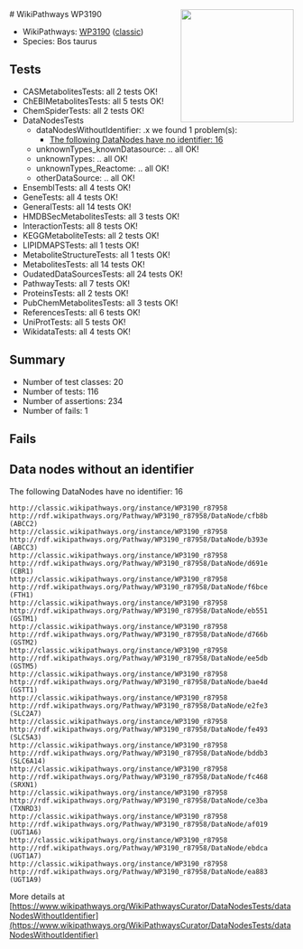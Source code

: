 <img style="float: right; width: 200px" src="https://upload.wikimedia.org/wikipedia/commons/thumb/8/83/Wplogo_with_text_500.png/640px-Wplogo_with_text_500.png" />
# WikiPathways WP3190

* WikiPathways: [WP3190](https://wikipathways.org/pathways/WP3190) ([classic](https://classic.wikipathways.org/instance/WP3190))
* Species: Bos taurus
## Tests
* CASMetabolitesTests: all 2 tests OK!
* ChEBIMetabolitesTests: all 5 tests OK!
* ChemSpiderTests: all 2 tests OK!
* DataNodesTests
    * dataNodesWithoutIdentifier: .x we found 1 problem(s):
        * [The following DataNodes have no identifier: 16](#8792c496)
    * unknownTypes_knownDatasource: .. all OK!
    * unknownTypes: .. all OK!
    * unknownTypes_Reactome: .. all OK!
    * otherDataSource: .. all OK!
* EnsemblTests: all 4 tests OK!
* GeneTests: all 4 tests OK!
* GeneralTests: all 14 tests OK!
* HMDBSecMetabolitesTests: all 3 tests OK!
* InteractionTests: all 8 tests OK!
* KEGGMetaboliteTests: all 2 tests OK!
* LIPIDMAPSTests: all 1 tests OK!
* MetaboliteStructureTests: all 1 tests OK!
* MetabolitesTests: all 14 tests OK!
* OudatedDataSourcesTests: all 24 tests OK!
* PathwayTests: all 7 tests OK!
* ProteinsTests: all 2 tests OK!
* PubChemMetabolitesTests: all 3 tests OK!
* ReferencesTests: all 6 tests OK!
* UniProtTests: all 5 tests OK!
* WikidataTests: all 4 tests OK!


## Summary

* Number of test classes: 20
* Number of tests: 116
* Number of assertions: 234
* Number of fails: 1

## Fails

<a name="8792c496" />

## Data nodes without an identifier

The following DataNodes have no identifier: 16
```
http://classic.wikipathways.org/instance/WP3190_r87958 http://rdf.wikipathways.org/Pathway/WP3190_r87958/DataNode/cfb8b (ABCC2)
http://classic.wikipathways.org/instance/WP3190_r87958 http://rdf.wikipathways.org/Pathway/WP3190_r87958/DataNode/b393e (ABCC3)
http://classic.wikipathways.org/instance/WP3190_r87958 http://rdf.wikipathways.org/Pathway/WP3190_r87958/DataNode/d691e (CBR1)
http://classic.wikipathways.org/instance/WP3190_r87958 http://rdf.wikipathways.org/Pathway/WP3190_r87958/DataNode/f6bce (FTH1)
http://classic.wikipathways.org/instance/WP3190_r87958 http://rdf.wikipathways.org/Pathway/WP3190_r87958/DataNode/eb551 (GSTM1)
http://classic.wikipathways.org/instance/WP3190_r87958 http://rdf.wikipathways.org/Pathway/WP3190_r87958/DataNode/d766b (GSTM2)
http://classic.wikipathways.org/instance/WP3190_r87958 http://rdf.wikipathways.org/Pathway/WP3190_r87958/DataNode/ee5db (GSTM5)
http://classic.wikipathways.org/instance/WP3190_r87958 http://rdf.wikipathways.org/Pathway/WP3190_r87958/DataNode/bae4d (GSTT1)
http://classic.wikipathways.org/instance/WP3190_r87958 http://rdf.wikipathways.org/Pathway/WP3190_r87958/DataNode/e2fe3 (SLC2A7)
http://classic.wikipathways.org/instance/WP3190_r87958 http://rdf.wikipathways.org/Pathway/WP3190_r87958/DataNode/fe493 (SLC5A3)
http://classic.wikipathways.org/instance/WP3190_r87958 http://rdf.wikipathways.org/Pathway/WP3190_r87958/DataNode/bddb3 (SLC6A14)
http://classic.wikipathways.org/instance/WP3190_r87958 http://rdf.wikipathways.org/Pathway/WP3190_r87958/DataNode/fc468 (SRXN1)
http://classic.wikipathways.org/instance/WP3190_r87958 http://rdf.wikipathways.org/Pathway/WP3190_r87958/DataNode/ce3ba (TXNRD3)
http://classic.wikipathways.org/instance/WP3190_r87958 http://rdf.wikipathways.org/Pathway/WP3190_r87958/DataNode/af019 (UGT1A6)
http://classic.wikipathways.org/instance/WP3190_r87958 http://rdf.wikipathways.org/Pathway/WP3190_r87958/DataNode/ebdca (UGT1A7)
http://classic.wikipathways.org/instance/WP3190_r87958 http://rdf.wikipathways.org/Pathway/WP3190_r87958/DataNode/ea883 (UGT1A9)
```

More details at [https://www.wikipathways.org/WikiPathwaysCurator/DataNodesTests/dataNodesWithoutIdentifier](https://www.wikipathways.org/WikiPathwaysCurator/DataNodesTests/dataNodesWithoutIdentifier)


